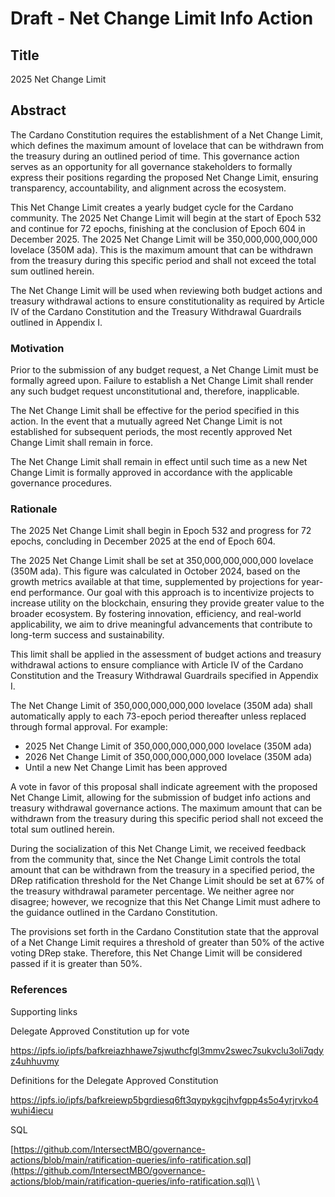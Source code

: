 # Draft - Net Change Limit Info Action

## Title

2025 Net Change Limit

## Abstract

The Cardano Constitution requires the establishment of a Net Change Limit, which defines the maximum amount of lovelace that can be withdrawn from the treasury during an outlined period of time. This governance action serves as an opportunity for all governance stakeholders to formally express their positions regarding the proposed Net Change Limit, ensuring transparency, accountability, and alignment across the ecosystem.

This Net Change Limit creates a yearly budget cycle for the Cardano community. The 2025 Net Change Limit will begin at the start of Epoch 532 and continue for 72 epochs, finishing at the conclusion of Epoch 604 in December 2025. The 2025 Net Change Limit will be 350,000,000,000,000 lovelace (350M ada). This is the maximum amount that can be withdrawn from the treasury during this specific period and shall not exceed the total sum outlined herein.

The Net Change Limit will be used when reviewing both budget actions and treasury withdrawal actions to ensure constitutionality as required by Article IV of the Cardano Constitution and the Treasury Withdrawal Guardrails outlined in Appendix I.

### Motivation

Prior to the submission of any budget request, a Net Change Limit must be formally agreed upon. Failure to establish a Net Change Limit shall render any such budget request unconstitutional and, therefore, inapplicable.

The Net Change Limit shall be effective for the period specified in this action. In the event that a mutually agreed Net Change Limit is not established for subsequent periods, the most recently approved Net Change Limit shall remain in force.

The Net Change Limit shall remain in effect until such time as a new Net Change Limit is formally approved in accordance with the applicable governance procedures.

### Rationale

The 2025 Net Change Limit shall begin in Epoch 532 and progress for 72 epochs, concluding in December 2025 at the end of Epoch 604.

The 2025 Net Change Limit shall be set at 350,000,000,000,000 lovelace (350M ada). This figure was calculated in October 2024, based on the growth metrics available at that time, supplemented by projections for year-end performance.  Our goal with this approach is to incentivize projects to increase utility on the blockchain, ensuring they provide greater value to the broader ecosystem. By fostering innovation, efficiency, and real-world applicability, we aim to drive meaningful advancements that contribute to long-term success and sustainability.

This limit shall be applied in the assessment of budget actions and treasury withdrawal actions to ensure compliance with Article IV of the Cardano Constitution and the Treasury Withdrawal Guardrails specified in Appendix I.

The Net Change Limit of 350,000,000,000,000 lovelace (350M ada) shall automatically apply to each 73-epoch period thereafter unless replaced through formal approval. For example:

* 2025 Net Change Limit of 350,000,000,000,000 lovelace (350M ada)
* 2026 Net Change Limit of 350,000,000,000,000 lovelace (350M ada)
* Until a new Net Change Limit has been approved&#x20;

A vote in favor of this proposal shall indicate agreement with the proposed Net Change Limit, allowing for the submission of budget info actions and treasury withdrawal governance actions. The maximum amount that can be withdrawn from the treasury during this specific period shall not exceed the total sum outlined herein.

During the socialization of this Net Change Limit, we received feedback from the community that, since the Net Change Limit controls the total amount that can be withdrawn from the treasury in a specified period, the DRep ratification threshold for the Net Change Limit should be set at 67% of the treasury withdrawal parameter percentage. We neither agree nor disagree; however, we recognize that this Net Change Limit must adhere to the guidance outlined in the Cardano Constitution.

The provisions set forth in the Cardano Constitution state that the approval of a Net Change Limit requires a threshold of greater than 50% of the active voting DRep stake. Therefore, this Net Change Limit will be considered passed if it is greater than 50%.

### References

Supporting links

Delegate Approved Constitution up for vote

https://ipfs.io/ipfs/bafkreiazhhawe7sjwuthcfgl3mmv2swec7sukvclu3oli7qdyz4uhhuvmy

Definitions for the Delegate Approved Constitution&#x20;

https://ipfs.io/ipfs/bafkreiewp5bgrdiesq6ft3qypykgcjhvfgpp4s5o4yrjrvko4wuhi4iecu

SQL

[https://github.com/IntersectMBO/governance-actions/blob/main/ratification-queries/info-ratification.sql](https://github.com/IntersectMBO/governance-actions/blob/main/ratification-queries/info-ratification.sql)\
\
